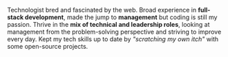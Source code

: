 Technologist bred and fascinated by the web. Broad experience in **full-stack development**, made the jump to **management** but coding is still my passion. Thrive in the **mix of technical and leadership roles**, looking at management from the problem-solving perspective and striving to improve every day. Kept my tech skills up to date by *"scratching my own itch"* with some open-source projects.
